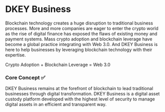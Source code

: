 # DKEY Business

Blockchain technology creates a huge disruption to traditional business processes. More and more companies are eager to enter the crypto world as the rise of digital finance has exposed the flaws of existing money and payment systems. Mass crypto adoption and blockchain leverage have become a global practice integrating with Web 3.0. And DKEY Business is here to help businesses by leveraging blockchain technology with their expertise.



Crypto Adoption + Blockchain Leverage = Web 3.0



### Core Concept ✅&#x20;

DKEY Business remains at the forefront of blockchain to lead traditional businesses through digital transformation. DKEY Business is a digital asset custody platform developed with the highest level of security to manage digital assets in an efficient and transparent way.



